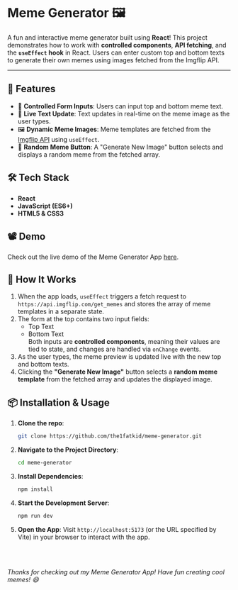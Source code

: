 # Meme Generator 🖼️ 

A fun and interactive meme generator built using **React**! This project demonstrates how to work with **controlled components**, **API fetching**, and the **`useEffect` hook** in React. Users can enter custom top and bottom texts to generate their own memes using images fetched from the Imgflip API.

---

## 🚀 Features

- 💬 **Controlled Form Inputs**: Users can input top and bottom meme text.
- 🔄 **Live Text Update**: Text updates in real-time on the meme image as the user types.
- 🖼️ **Dynamic Meme Images**: Meme templates are fetched from the [Imgflip API](https://api.imgflip.com/get_memes) using `useEffect`.
- 🎲 **Random Meme Button**: A "Generate New Image" button selects and displays a random meme from the fetched array.


## 🛠️ Tech Stack

- **React**
- **JavaScript (ES6+)**
- **HTML5 & CSS3**

## 📽️ Demo
Check out the live demo of the Meme Generator App [here](https://the1fatkid.github.io/meme-generator/).


## 📝 How It Works

1. When the app loads, `useEffect` triggers a fetch request to `https://api.imgflip.com/get_memes` and stores the array of meme templates in a separate state.
2. The form at the top contains two input fields:
   - Top Text
   - Bottom Text  
   Both inputs are **controlled components**, meaning their values are tied to state, and changes are handled via `onChange` events.
3. As the user types, the meme preview is updated live with the new top and bottom texts.
4. Clicking the **"Generate New Image"** button selects a **random meme template** from the fetched array and updates the displayed image.



## 📦 Installation & Usage

1. **Clone the repo**:
   ```bash
   git clone https://github.com/the1fatkid/meme-generator.git
   ```

2. **Navigate to the Project Directory**:
    ```bash
    cd meme-generator
    ```

3. **Install Dependencies**:
    ```bash
    npm install
    ```

4. **Start the Development Server**:
    ```bash
    npm run dev
    ```

5. **Open the App**:
   Visit `http://localhost:5173` (or the URL specified by Vite) in your browser to interact with the app.

<br><br>

*Thanks for checking out my Meme Generator App! Have fun creating cool memes! 😄*   


